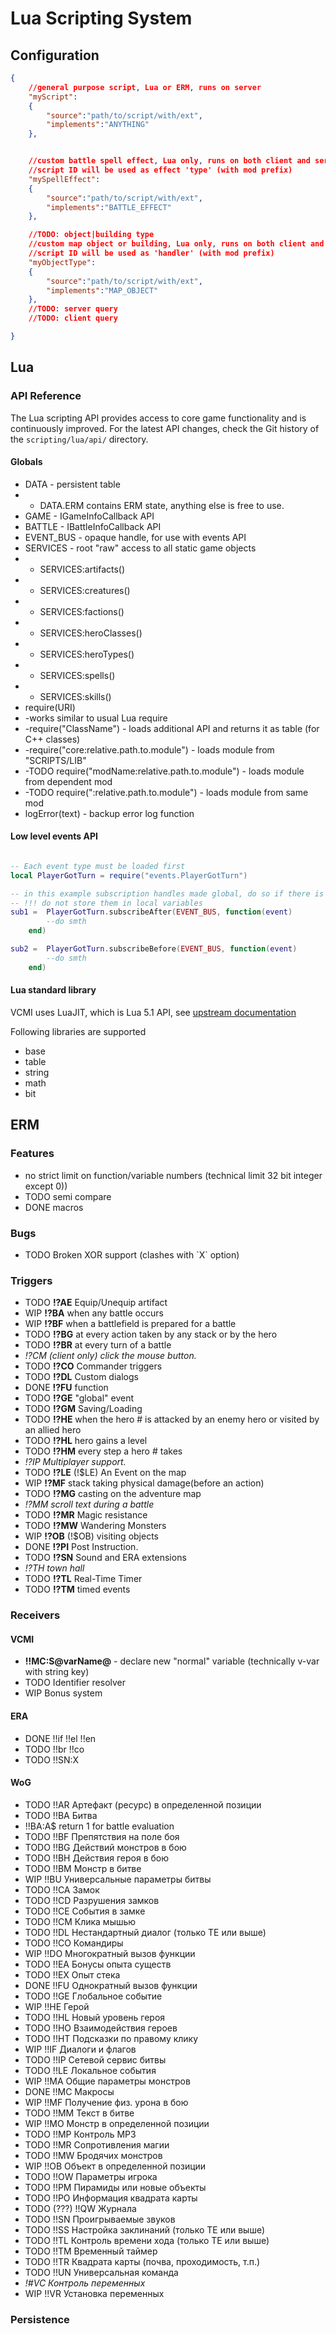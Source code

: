# Lua Scripting System

## Configuration

```json
{
 	//general purpose script, Lua or ERM, runs on server
 	"myScript":
	{
		"source":"path/to/script/with/ext",
		"implements":"ANYTHING"
	},


 	//custom battle spell effect, Lua only, runs on both client and server
 	//script ID will be used as effect 'type' (with mod prefix)
 	"mySpellEffect":
	{
		"source":"path/to/script/with/ext",
		"implements":"BATTLE_EFFECT"
	},

	//TODO: object|building type
 	//custom map object or building, Lua only, runs on both client and server
 	//script ID will be used as 'handler' (with mod prefix)
 	"myObjectType":
	{
		"source":"path/to/script/with/ext",
		"implements":"MAP_OBJECT"
	},
	//TODO: server query
	//TODO: client query

}
```

## Lua

### API Reference

The Lua scripting API provides access to core game functionality and is continuously improved. For the latest API changes, check the Git history of the `scripting/lua/api/` directory.

#### Globals

- DATA - persistent table
- - DATA.ERM contains ERM state, anything else is free to use.
- GAME - IGameInfoCallback API
- BATTLE - IBattleInfoCallback API
- EVENT_BUS - opaque handle, for use with events API
- SERVICES - root "raw" access to all static game objects
- - SERVICES:artifacts()
- - SERVICES:creatures()
- - SERVICES:factions()
- - SERVICES:heroClasses()
- - SERVICES:heroTypes()
- - SERVICES:spells()
- - SERVICES:skills()
- require(URI)
- -works similar to usual Lua require
- -require("ClassName") - loads additional API and returns it as table (for C++ classes)
- -require("core:relative.path.to.module") - loads module from "SCRIPTS/LIB"
- -TODO require("modName:relative.path.to.module") - loads module from dependent mod
- -TODO require(":relative.path.to.module") - loads module from same mod
- logError(text) - backup error log function

#### Low level events API

```lua

-- Each event type must be loaded first
local PlayerGotTurn = require("events.PlayerGotTurn")

-- in this example subscription handles made global, do so if there is no better place
-- !!! do not store them in local variables
sub1 = 	PlayerGotTurn.subscribeAfter(EVENT_BUS, function(event)
		--do smth
	end)

sub2 = 	PlayerGotTurn.subscribeBefore(EVENT_BUS, function(event)
		--do smth
	end)
```

#### Lua standard library

VCMI uses LuaJIT, which is Lua 5.1 API, see [upstream documentation](https://www.lua.org/manual/5.1/manual.html)

Following libraries are supported

- base
- table
- string
- math
- bit

## ERM

### Features

- no strict limit on function/variable numbers (technical limit 32 bit integer except 0))
- TODO semi compare
- DONE macros

### Bugs

- TODO Broken XOR support (clashes with \`X\` option)

### Triggers

- TODO **!?AE** Equip/Unequip artifact
- WIP **!?BA** when any battle occurs
- WIP **!?BF** when a battlefield is prepared for a battle
- TODO **!?BG** at every action taken by any stack or by the hero
- TODO **!?BR** at every turn of a battle
- *!?CM (client only) click the mouse button.*
- TODO **!?CO** Commander triggers
- TODO **!?DL** Custom dialogs
- DONE **!?FU** function
- TODO **!?GE** "global" event
- TODO **!?GM** Saving/Loading
- TODO **!?HE** when the hero \# is attacked by an enemy hero or
    visited by an allied hero
- TODO **!?HL** hero gains a level
- TODO **!?HM** every step a hero \# takes
- *!?IP Multiplayer support.*
- TODO **!?LE** (!$LE) An Event on the map
- WIP **!?MF** stack taking physical damage(before an action)
- TODO **!?MG** casting on the adventure map
- *!?MM scroll text during a battle*
- TODO **!?MR** Magic resistance
- TODO **!?MW** Wandering Monsters
- WIP **!?OB** (!$OB) visiting objects
- DONE **!?PI** Post Instruction.
- TODO **!?SN** Sound and ERA extensions
- *!?TH town hall*
- TODO **!?TL** Real-Time Timer
- TODO **!?TM** timed events

### Receivers

#### VCMI

- **!!MC:S@varName@** - declare new "normal" variable (technically
    v-var with string key)
- TODO Identifier resolver
- WIP Bonus system

#### ERA

- DONE !!if !!el !!en
- TODO !!br !!co
- TODO !!SN:X

#### WoG

- TODO !!AR Артефакт (ресурс) в определенной позиции
- TODO !!BA Битва
- !!BA:A$ return 1 for battle evaluation
- TODO !!BF Препятствия на поле боя
- TODO !!BG Действий монстров в бою
- TODO !!BH Действия героя в бою
- TODO !!BM Монстр в битве
- WIP !!BU Универсальные параметры битвы
- TODO !!CA Замок
- TODO !!CD Разрушения замков
- TODO !!CE События в замке
- TODO !!CM Клика мышью
- TODO !!DL Нестандартный диалог (только ТЕ или выше)
- TODO !!CO Командиры
- WIP !!DO Многократный вызов функции
- TODO !!EA Бонусы опыта существ
- TODO !!EX Опыт стека
- DONE !!FU Однократный вызов функции
- TODO !!GE Глобальное событие
- WIP !!HE Герой
- TODO !!HL Новый уровень героя
- TODO !!HO Взаимодействия героев
- TODO !!HT Подсказки по правому клику
- WIP !!IF Диалоги и флагов
- TODO !!IP Сетевой сервис битвы
- TODO !!LE Локальное события
- WIP !!MA Общие параметры монстров
- DONE !!MC Макросы
- WIP !!MF Получение физ. урона в бою
- TODO !!MM Текст в битве
- WIP !!MO Монстр в определенной позиции
- TODO !!MP Контроль MP3
- TODO !!MR Сопротивления магии
- TODO !!MW Бродячих монстров
- WIP !!OB Объект в определенной позиции
- TODO !!OW Параметры игрока
- TODO !!PM Пирамиды или новые объекты
- TODO !!PO Информация квадрата карты
- TODO (???) !!QW Журнала
- TODO !!SN Проигрываемые звуков
- TODO !!SS Настройка заклинаний (только ТЕ или выше)
- TODO !!TL Контроль времени хода (только ТЕ или выше)
- TODO !!TM Временный таймер
- TODO !!TR Квадрата карты (почва, проходимость, т.п.)
- TODO !!UN Универсальная команда
- *!#VC Контроль переменных*
- WIP !!VR Установка переменных

### Persistence
